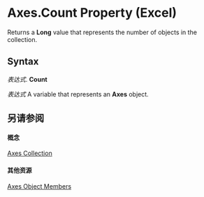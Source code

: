 
# Axes.Count Property (Excel)

Returns a  **Long** value that represents the number of objects in the collection.


## Syntax

 _表达式_. **Count**

 _表达式_ A variable that represents an **Axes** object.


## 另请参阅


#### 概念


[Axes Collection](581e51e5-3dbb-7f0c-a87d-2d44f67dad0b.md)
#### 其他资源


[Axes Object Members](http://msdn.microsoft.com/library/10a6fffe-65ff-e9b2-813c-357664e276a5%28Office.15%29.aspx)